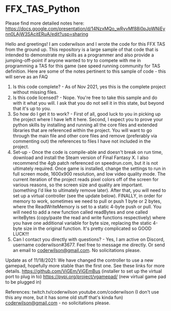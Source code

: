 # FFX_TAS_Python

Please find more detailed notes here: https://docs.google.com/presentation/d/14NzxMQo_wRyvMf88i0pJpWNiEynn0LAjW3SAcitERuA/edit?usp=sharing

Hello and greetings! I am coderwilson and I wrote the code for this FFX TAS from the ground up. This repository is a large sample of that code that is intended to demonstrate my skills as a programmer and also provide a jumping-off-point if anyone wanted to try to compete with me in programming a TAS for this game (see speed running community for TAS definition. Here are some of the notes pertinent to this sample of code - this will serve as an FAQ

1. Is this code complete? - As of Nov 2021, yes this is the complete project without missing files.
2. Is this code licensed? - Nope. You're free to take this sample and do with it what you will. I ask that you do not sell it in this state, but beyond that it's up to you.
3. So how do I get it to work? - First of all, good luck to you in picking up the project where I have left it here. Second, I expect you to prove your python skills by installing and running all the core files and extended libraries that are referenced within the project. You will want to go through the main file and other core files and remove (preferably via commenting out) the references to files I have not included in the project.
4. Set-up - Once the code is compile-able and doesn't break on run time, download and install the Steam version of Final Fantasy X. I also recommend the 4gb patch referenced on speedrun.com, but it is not ultimately required. Once game is installed, change the settings to run in full screen mode, 1600x900 resolution, and low video quality mode. The current iteration of the project reads pixel colors off of the screen for various reasons, so the screen size and quality are important. (something I'd like to ultimately remove later). After that, you will need to set up a virtual controller (see the update below). FINALLY, in order for memory to work, sometimes we need to pull or push 1 byte or 2 bytes, where the ReadWriteMemory is set to a static 4-byte push or pull. You will need to add a new function called readBytes and one called writeBytes (copy/paste the read and write functions respectively) where you have one additional variable for byte size, replacing the static 4-byte size in the original function. It's pretty complicated so GOOD LUCK!!!
5. Can I contact you directly with questions? - Yes, I am active on Discord, username coderwilson#3677. Feel free to message me directly. Or send an email to coderwilson@gmail.com. No solicitations please.

Update as of 11/18/2021:
We have changed the controller to use a new gamepad, hopefully more stable than the first one. See these links for more details.
https://github.com/ViGEm/ViGEmBus (installer to set up the virtual port to plug in to)
https://pypi.org/project/vgamepad/ (new virtual game pad to be plugged in)

References:
twitch.tv/coderwilson
youtube.com/coderwilson (I don't use this any more, but it has some old stuff that's kinda fun)
coderwilson@gmail.com - no solicitations please.
